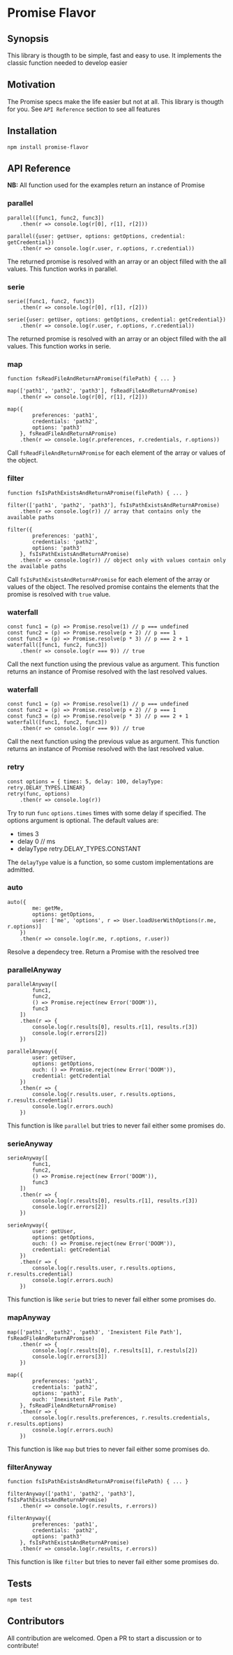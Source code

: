 # Promise Flavor
## Synopsis

This library is thougth to be simple, fast and easy to use.
It implements the classic function needed to develop easier

## Motivation

The Promise specs make the life easier but not at all. This library is thougth for you. See `API Reference` section to see all features

## Installation

```
npm install promise-flavor
```

## API Reference
**NB:** All function used for the examples return an instance of Promise

### parallel
```
parallel([func1, func2, func3])
    .then(r => console.log(r[0], r[1], r[2]))
    
parallel({user: getUser, options: getOptions, credential: getCredential})
    .then(r => console.log(r.user, r.options, r.credential))
```
The returned promise is resolved with an array or an object filled with the all values.
This function works in parallel.

### serie
```
serie([func1, func2, func3])
    .then(r => console.log(r[0], r[1], r[2]))
    
serie({user: getUser, options: getOptions, credential: getCredential})
    .then(r => console.log(r.user, r.options, r.credential))
```
The returned promise is resolved with an array or an object filled with the all values.
This function works in serie.

### map
```
function fsReadFileAndReturnAPromise(filePath) { ... }

map(['path1', 'path2', 'path3'], fsReadFileAndReturnAPromise)
    .then(r => console.log(r[0], r[1], r[2]))
    
map({
        preferences: 'path1',
        credentials: 'path2',
        options: 'path3'
    }, fsReadFileAndReturnAPromise)
    .then(r => console.log(r.preferences, r.credentials, r.options))
```
Call `fsReadFileAndReturnAPromise` for each element of the array or values of the object.

### filter
```
function fsIsPathExistsAndReturnAPromise(filePath) { ... }

filter(['path1', 'path2', 'path3'], fsIsPathExistsAndReturnAPromise)
    .then(r => console.log(r)) // array that contains only the available paths
    
filter({
        preferences: 'path1',
        credentials: 'path2',
        options: 'path3'
    }, fsIsPathExistsAndReturnAPromise)
    .then(r => console.log(r)) // object only with values contain only the available paths
```
Call `fsIsPathExistsAndReturnAPromise` for each element of the array or values of the object. The resolved promise contains the elements that the promise is resolved with `true` value.

### waterfall
```
const func1 = (p) => Promise.resolve(1) // p === undefined
const func2 = (p) => Promise.resolve(p + 2) // p === 1
const func3 = (p) => Promise.resolve(p * 3) // p === 2 + 1
waterfall([func1, func2, func3])
    .then(r => console.log(r === 9)) // true
```
Call the next function using the previous value as argument. This function returns an instance of Promise resolved with the last resolved values.

### waterfall
```
const func1 = (p) => Promise.resolve(1) // p === undefined
const func2 = (p) => Promise.resolve(p + 2) // p === 1
const func3 = (p) => Promise.resolve(p * 3) // p === 2 + 1
waterfall([func1, func2, func3])
    .then(r => console.log(r === 9)) // true
```
Call the next function using the previous value as argument. This function returns an instance of Promise resolved with the last resolved value.

### retry
```
const options = { times: 5, delay: 100, delayType: retry.DELAY_TYPES.LINEAR}
retry(func, options)
    .then(r => console.log(r))
```
Try to run `func` `options.times` times with some delay if specified.
The options argument is optional. The default values are:
 * times 3
 * delay 0 // ms
 * delayType retry.DELAY_TYPES.CONSTANT

The `delayType` value is a function, so some custom implementations are admitted.

### auto
```
auto({
        me: getMe,
        options: getOptions,
        user: ['me', 'options', r => User.loadUserWithOptions(r.me, r.options)]
    })
    .then(r => console.log(r.me, r.options, r.user))
```
Resolve a dependecy tree. Return a Promise with the resolved tree


### parallelAnyway
```
parallelAnyway([
        func1,
        func2,
        () => Promise.reject(new Error('DOOM')),
        func3
    ])
    .then(r => {
        console.log(r.results[0], results.r[1], results.r[3])
        console.log(r.errors[2])
    })

parallelAnyway({
        user: getUser,
        options: getOptions,
        ouch: () => Promise.reject(new Error('DOOM')),
        credential: getCredential
    })
    .then(r => {
        console.log(r.results.user, r.results.options, r.results.credential)
        console.log(r.errors.ouch)
    })
```
This function is like `parallel` but tries to never fail either some promises do.


### serieAnyway
```
serieAnyway([
        func1,
        func2,
        () => Promise.reject(new Error('DOOM')),
        func3
    ])
    .then(r => {
        console.log(r.results[0], results.r[1], results.r[3])
        console.log(r.errors[2])
    })

serieAnyway({
        user: getUser,
        options: getOptions,
        ouch: () => Promise.reject(new Error('DOOM')),
        credential: getCredential
    })
    .then(r => {
        console.log(r.results.user, r.results.options, r.results.credential)
        console.log(r.errors.ouch)
    })
```
This function is like `serie` but tries to never fail either some promises do.

### mapAnyway
```
map(['path1', 'path2', 'path3', 'Inexistent File Path'], fsReadFileAndReturnAPromise)
    .then(r => {
        console.log(r.results[0], r.results[1], r.restuls[2])
        console.log(r.errors[3])
    })
    
map({
        preferences: 'path1',
        credentials: 'path2',
        options: 'path3',
        ouch: 'Inexistent File Path',
    }, fsReadFileAndReturnAPromise)
    .then(r => {
        console.log(r.results.preferences, r.results.credentials, r.results.options)
        cosnole.log(r.errors.ouch)
    })
```
This function is like `map` but tries to never fail either some promises do.

### filterAnyway
```
function fsIsPathExistsAndReturnAPromise(filePath) { ... }

filterAnyway(['path1', 'path2', 'path3'], fsIsPathExistsAndReturnAPromise)
    .then(r => console.log(r.results, r.errors))
    
filterAnyway({
        preferences: 'path1',
        credentials: 'path2',
        options: 'path3'
    }, fsIsPathExistsAndReturnAPromise)
    .then(r => console.log(r.results, r.errors))
```
This function is like `filter` but tries to never fail either some promises do.

## Tests
```
npm test
```

## Contributors

All contribution are welcomed. Open a PR to start a discussion or to contribute!

